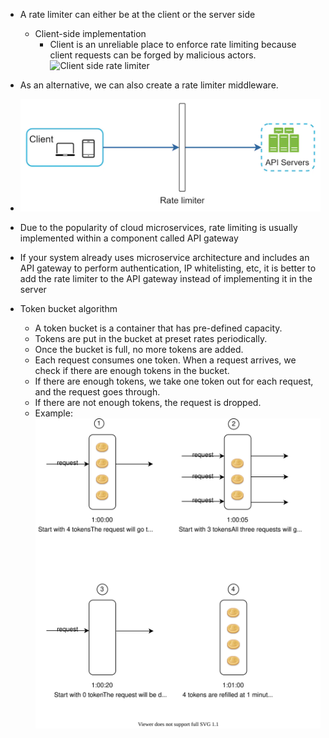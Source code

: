 - A rate limiter can either be at the client or the server side
	- Client-side implementation
		- Client is an unreliable place to enforce rate limiting because client requests can be forged by malicious actors.
![Client side rate limiter](Server%20side%20rate%20limiter%20demonstration.webp)

- As an alternative, we can also create a rate limiter middleware.
- ![Rate limiter middleware demo](Assets/Rate_limiter_middleware_demo.webp)
- Due to the popularity of cloud microservices, rate limiting is usually implemented within a component called API gateway
- If your system already uses microservice architecture and includes an API gateway to perform authentication, IP whitelisting, etc, it is better to add the rate limiter to the API gateway instead of implementing it in the server
- Token bucket algorithm
	- A token bucket is a container that has pre-defined capacity.
	- Tokens are put in the bucket at preset rates periodically.
	- Once the bucket is full, no more tokens are added.
	- Each request consumes one token. When a request arrives, we check if there are enough tokens in the bucket.
	- If there are enough tokens, we take one token out for each request, and the request goes through.
	- If there are not enough tokens, the request is dropped.
	- Example: ![4 tokens filled every minute](Assets/4_tokens_filled_every_minute.svg)